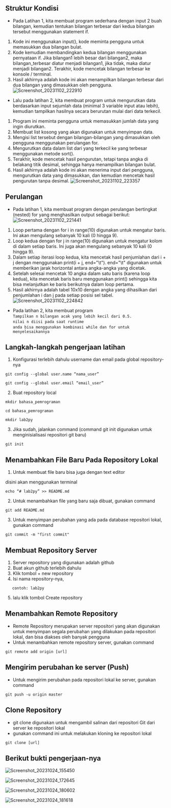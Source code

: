 ## Struktur Kondisi
- Pada Latihan 1, kita membuat program sederhana dengan input 2 buah bilangan, kemudian
tentukan bilangan terbesar dari kedua bilangan tersebut
menggunakan statement if.

1. Kode ini menggunakan input(), kode meminta pengguna untuk memasukkan dua bilangan bulat.
2. Kode kemudian membandingkan kedua bilangan menggunakan pernyataan if. Jika bilangan1 lebih besar dari bilangan2, maka bilangan_terbesar diatur menjadi bilangan1, jika tidak, maka diatur menjadi bilangan2.
Terakhir, kode mencetak bilangan terbesar ke konsole / terminal.
3. Hasil akhirnya adalah kode ini akan menampilkan bilangan terbesar dari dua bilangan yang dimasukkan oleh pengguna.
![Screenshot_20231102_222910](https://github.com/ficzclay/praktikum4/assets/148204078/2d5bd01e-3e34-4539-8250-256af1bd307c)


- Lalu pada latihan 2, kita membuat program untuk mengurutkan data berdasarkan input sejumlah
data (minimal 3 variable input atau lebih), kemudian tampilkan
hasilnya secara berurutan mulai dari data terkecil.

1. Program ini meminta pengguna untuk memasukkan jumlah data yang ingin diurutkan.
2. Membuat list kosong yang akan digunakan untuk menyimpan data.
3. Mengisi list tersebut dengan bilangan-bilangan yang dimasukkan oleh pengguna menggunakan perulangan for.
4. Mengurutkan data dalam list dari yang terkecil ke yang terbesar menggunakan metode sort().
5. Terakhir, kode mencetak hasil pengurutan, tetapi tanpa angka di belakang titik desimal, sehingga hanya menampilkan bilangan bulat.
6. Hasil akhirnya adalah kode ini akan menerima input dari pengguna, mengurutkan data yang dimasukkan, dan kemudian mencetak hasil pengurutan tanpa desimal.
![Screenshot_20231102_223357](https://github.com/ficzclay/praktikum4/assets/148204078/8b57b119-4e54-45ec-b8b2-0d46f133fb65)

## Perulangan
- Pada latihan 1, kita membuat program dengan perulangan bertingkat (nested) for yang
menghasilkan output sebagai berikut:
![Screenshot_20231102_221441](https://github.com/ficzclay/praktikum4/assets/148204078/d235ee7e-0c84-4704-bde3-e61e693fc389)
1. Loop pertama dengan for i in range(10) digunakan untuk mengatur baris. Ini akan mengulang sebanyak 10 kali (0 hingga 9).
2. Loop kedua dengan for j in range(10) digunakan untuk mengatur kolom di dalam setiap baris. Ini juga akan mengulang sebanyak 10 kali (0 hingga 9).
3. Dalam setiap iterasi loop kedua, kita mencetak hasil penjumlahan dari i + j dengan menggunakan print(i + j, end="\t"). end="\t" digunakan untuk memberikan jarak horizontal antara angka-angka yang dicetak.
4. Setelah selesai mencetak 10 angka dalam satu baris (karena loop kedua), kita mencetak baris baru menggunakan print() sehingga kita bisa melanjutkan ke baris berikutnya dalam loop pertama.
5. Hasil akhirnya adalah tabel 10x10 dengan angka yang dihasilkan dari penjumlahan i dan j pada setiap posisi sel tabel.
![Screenshot_20231102_224842](https://github.com/ficzclay/praktikum4/assets/148204078/dfcaea86-cffe-4faa-a4f9-11758b3b3f4b)

- Pada latihan 2, kita membuat program<br>
  ```Tampilkan n bilangan acak yang lebih kecil dari 0.5.```<br>
  ```nilai n diisi pada saat runtime```<br>
  ```anda bisa menggunakan kombinasi while dan for untuk menyelesaikannya```




## Langkah-langkah pengerjaan latihan

1. Konfigurasi terlebih dahulu username dan email pada global repository-nya

```
git config --global user.name “nama_user”
```

```
git config --global user.email “email_user”
```

2. Buat repository local

```
mkdir bahasa_pemrograman
```

```
cd bahasa_pemrograman
```

```
mkdir lab2py
```

3. Jika sudah, jalankan command (command git init digunakan untuk menginisialisasi repositori git baru)

```
git init
```

## Menambahkan File Baru Pada Repository Lokal

1. Untuk membuat file baru bisa juga dengan text editor

disini akan menggunakan terminal

```
echo “# lab2py” >> README.md
```

2. Untuk menambahkan file yang baru saja dibuat, gunakan command

```
git add README.md
```

3. Untuk menyimpan perubahan yang ada pada database repositori
   lokal, gunakan command

```
git commit -m "first commit"
```

## Membuat Repository Server

1. Server repository yang digunakan adalah github
2. Buat akun github terlebih dahulu
3. Klik tombol + new repository
4. Isi nama repository-nya,

```
   contoh: lab2py
```

5. lalu klik tombol Create repository

## Menambahkan Remote Repository

- Remote Repository merupakan server repositori yang akan digunakan untuk menyimpan segala perubahan yang dilakukan pada repositori lokal, dan bisa diakses oleh banyak pengguna
- Untuk menambahkan remote repository server, gunakan command

```
git remote add origin [url]
```

## Mengirim perubahan ke server (Push)

- Untuk mengirim perubahan pada repositori lokal ke server, gunakan command

```
git push -u origin master
```

## Clone Repository


- git clone digunakan untuk mengambil salinan dari repositori Git dari server ke repositori lokal
- gunakan command ini untuk melakukan kloning ke repositori lokal

```
git clone [url]
```




## Berikut bukti pengerjaan-nya

![Screenshot_20231024_155450](https://github.com/ficzclay/lab2py/assets/148204078/99ccdc9e-feb3-4867-bbfc-d0d201410940)

![Screenshot_20231024_172645](https://github.com/ficzclay/lab2py/assets/148204078/a9f404cd-4c90-48f8-aeba-c108396134b4)

![Screenshot_20231024_180602](https://github.com/ficzclay/lab2py/assets/148204078/b060c068-26eb-4bd5-ba6d-8d42ad26c94f)

![Screenshot_20231024_181618](https://github.com/ficzclay/lab2py/assets/148204078/45c1645b-132d-4e78-8047-47599366872b)
